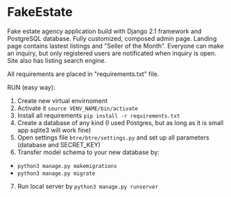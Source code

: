 # FakeEstate

Fake estate agency application build with Django 2.1 framework and PostgreSQL database. 
Fully customized, composed admin page. Landing page contains lastest listings and "Seller of the Month". 
Everyone can make an inquiry, but only registered users are notificated when inquiry is open. Site also has listing search engine.

All requirements are placed in "requirements.txt" file.

RUN (easy way):

1. Create new virtual envirnoment
2. Activate it `source VENV_NAME/bin/activate`
3. Install all requirements `pip install -r requirements.txt`
4. Create a database of any kind (I used Postgres, but as long as it is small app sqlite3 will work fine)
5. Open settings file `btre/btre/settings.py` and set up all parameters (database and SECRET_KEY)
6. Transfer model schema to your new database by: 
- `python3 manage.py makemigrations`
- `python3 manage.py migrate` 
7. Run local server by `python3 manage.py runserver`
